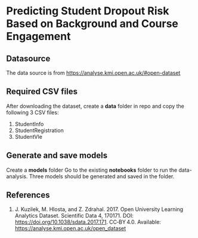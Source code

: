 # Predicting Student Dropout Risk Based on Background and Course Engagement 
## Datasource
The data source is from https://analyse.kmi.open.ac.uk/#open-dataset

## Required CSV files
After downloading the dataset, create a **data** folder in repo and copy the following 3 CSV files:
1. StudentInfo
2. StudentRegistration
3. StudentVle

## Generate and save models
Create a **models** folder Go to the existing **notebooks** folder to run the data-analysis. Three models should be generated and saved in the folder.



## References
1. J. Kuzilek, M. Hlosta, and Z. Zdrahal. 2017. Open University Learning Analytics Dataset. Scientific Data 4, 170171. DOI: https://doi.org/10.1038/sdata.2017.171. CC‑BY 4.0. Available: https://analyse.kmi.open.ac.uk/open_dataset